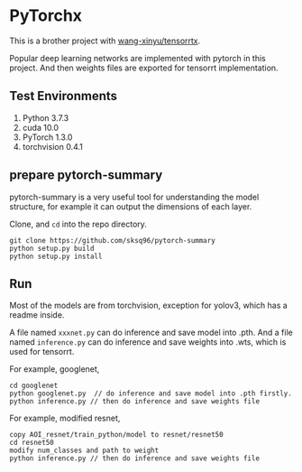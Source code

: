 # PyTorchx

This is a brother project with [wang-xinyu/tensorrtx](https://github.com/wang-xinyu/tensorrtx).

Popular deep learning networks are implemented with pytorch in this project. And then weights files are exported for tensorrt implementation.

## Test Environments
1. Python 3.7.3
2. cuda 10.0
3. PyTorch 1.3.0
4. torchvision 0.4.1

## prepare pytorch-summary

pytorch-summary is a very useful tool for understanding the model structure, for example it can output the dimensions of each layer.

Clone, and `cd` into the repo directory.

```
git clone https://github.com/sksq96/pytorch-summary
python setup.py build
python setup.py install
```

## Run

Most of the models are from torchvision, exception for yolov3, which has a readme inside.

A file named `xxxnet.py` can do inference and save model into .pth.
And a file named `inference.py` can do inference and save weights into .wts, which is used for tensorrt.

For example, googlenet,

```
cd googlenet
python googlenet.py  // do inference and save model into .pth firstly.
python inference.py // then do inference and save weights file
```

For example, modified resnet,

```
copy AOI_resnet/train_python/model to resnet/resnet50
cd resnet50
modify num_classes and path to weight
python inference.py // then do inference and save weights file
```
